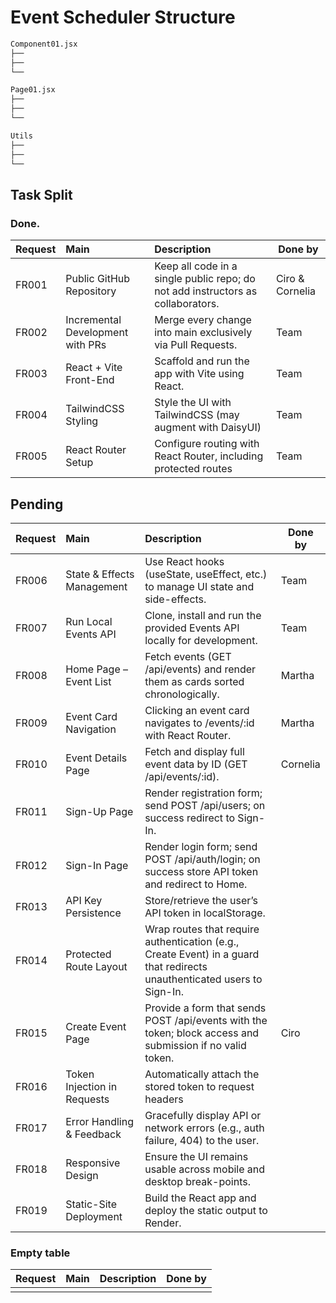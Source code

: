 # Event Scheduler Structure

```bash
Component01.jsx
├──
├──
└──

Page01.jsx
├──
├──
└──

Utils
├──
├──
└──

```

## Task Split

### Done.

| Request | Main                             | Description                                                                     | Done by         |
| :------ | :------------------------------- | :------------------------------------------------------------------------------ | --------------- |
| FR001   | Public GitHub Repository         | Keep all code in a single public repo; do not add instructors as collaborators. | Ciro & Cornelia |
| FR002   | Incremental Development with PRs | Merge every change into main exclusively via Pull Requests.                     | Team            |
| FR003   | React + Vite Front-End           | Scaffold and run the app with Vite using React.                                 | Team            |
| FR004   | TailwindCSS Styling              | Style the UI with TailwindCSS (may augment with DaisyUI)                        | Team            |
| FR005   | React Router Setup               | Configure routing with React Router, including protected routes                 | Team            |

## Pending

| Request | Main                        | Description                                                                                                              | Done by  |
| :------ | :-------------------------- | :----------------------------------------------------------------------------------------------------------------------- | -------- |
| FR006   | State & Effects Management  | Use React hooks (useState, useEffect, etc.) to manage UI state and side-effects.                                         | Team     |
| FR007   | Run Local Events API        | Clone, install and run the provided Events API locally for development.                                                  | Team     |
| FR008   | Home Page – Event List      | Fetch events (GET /api/events) and render them as cards sorted chronologically.                                          | Martha   |
| FR009   | Event Card Navigation       | Clicking an event card navigates to /events/:id with React Router.                                                       | Martha   |
| FR010   | Event Details Page          | Fetch and display full event data by ID (GET /api/events/:id).                                                           | Cornelia |
| FR011   | Sign-Up Page                | Render registration form; send POST /api/users; on success redirect to Sign-In.                                          |          |
| FR012   | Sign-In Page                | Render login form; send POST /api/auth/login; on success store API token and redirect to Home.                           |          |
| FR013   | API Key Persistence         | Store/retrieve the user’s API token in localStorage.                                                                     |          |
| FR014   | Protected Route Layout      | Wrap routes that require authentication (e.g., Create Event) in a guard that redirects unauthenticated users to Sign-In. |          |
| FR015   | Create Event Page           | Provide a form that sends POST /api/events with the token; block access and submission if no valid token.                | Ciro     |
| FR016   | Token Injection in Requests | Automatically attach the stored token to request headers                                                                 |          |
| FR017   | Error Handling & Feedback   | Gracefully display API or network errors (e.g., auth failure, 404) to the user.                                          |          |
| FR018   | Responsive Design           | Ensure the UI remains usable across mobile and desktop break-points.                                                     |          |
| FR019   | Static-Site Deployment      | Build the React app and deploy the static output to Render.                                                              |          |

### Empty table

| Request | Main | Description | Done by |
| :------ | :--- | :---------- | ------- |
|         |      |             |         |
